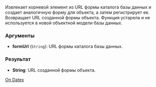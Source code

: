 Извлекает корневой элемент из URL формы каталога базы данных и создает аналогичную форму для объекта, а затем регистрирует ее. Возвращает URL созданной формы объекта. Функция устарела и не используется в новой объектной модели базы данных.

### Аргументы
- **formUrl** (`String`): URL формы каталога базы данных.

### Результат
- **String**: URL созданной формы объекта.

[On Datex](http://docs.datex.ru/article.htm?id=5620276905286592620)